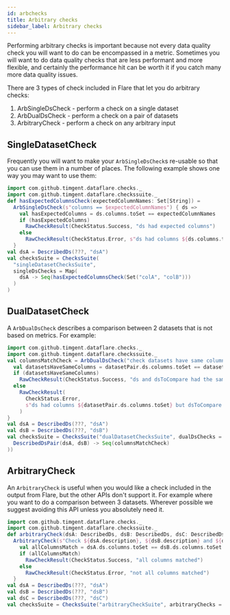 ```yaml
---
id: arbchecks
title: Arbitrary checks
sidebar_label: Arbitrary checks
---
```

Performing arbitrary checks is important because not every data quality check you will want to do can be encompassed
in a metric. Sometimes you will want to do data quality checks that are less performant and more flexible, and
certainly the performance hit can be worth it if you catch many more data quality issues.

There are 3 types of check included in Flare that let you do arbitrary checks:

1) ArbSingleDsCheck - perform a check on a single dataset
2) ArbDualDsCheck - perform a check on a pair of datasets
3) ArbitraryCheck - perform a check on any arbitrary input

## SingleDatasetCheck
Frequently you will want to make your `ArbSingleDsCheck`s re-usable so that you can use them in a number of places.
The following example shows one way you may want to use them:
```scala mdoc:compile-only
import com.github.timgent.dataflare.checks._
import com.github.timgent.dataflare.checkssuite._
def hasExpectedColumnsCheck(expectedColumnNames: Set[String]) =
  ArbSingleDsCheck(s"columns == $expectedColumnNames") { ds =>
    val hasExpectedColumns = ds.columns.toSet == expectedColumnNames
    if (hasExpectedColumns)
      RawCheckResult(CheckStatus.Success, "ds had expected columns")
    else
      RawCheckResult(CheckStatus.Error, s"ds had columns ${ds.columns.toSet} instead of expected columns")
  }
val dsA = DescribedDs(???, "dsA")
val checksSuite = ChecksSuite(
  "singleDatasetChecksSuite",
  singleDsChecks = Map(
    dsA -> Seq(hasExpectedColumnsCheck(Set("colA", "colB")))
  )
)
```

## DualDatasetCheck
A `ArbDualDsCheck` describes a comparison between 2 datasets that is not based on metrics. For example:
```scala mdoc:compile-only
import com.github.timgent.dataflare.checks._
import com.github.timgent.dataflare.checkssuite._
val columnsMatchCheck = ArbDualDsCheck("check datasets have same columns") { datasetPair =>
  val datasetsHaveSameColumns = datasetPair.ds.columns.toSet == datasetPair.dsToCompare.columns.toSet
  if (datasetsHaveSameColumns)
    RawCheckResult(CheckStatus.Success, "ds and dsToCompare had the same columns")
  else
    RawCheckResult(
      CheckStatus.Error,
      s"ds had columns ${datasetPair.ds.columns.toSet} but dsToCompare had columns ${datasetPair.dsToCompare.columns.toSet}"
    )
}
val dsA = DescribedDs(???, "dsA")
val dsB = DescribedDs(???, "dsB")
val checksSuite = ChecksSuite("dualDatasetChecksSuite", dualDsChecks = Map(
  DescribedDsPair(dsA, dsB) -> Seq(columnsMatchCheck)
))
```

## ArbitraryCheck
An `ArbitraryCheck` is useful when you would like a check included in the output from Flare, but the other APIs don't
support it. For example where you want to do a comparison between 3 datasets. Wherever possible we suggest avoiding
this API unless you absolutely need it.
```scala mdoc:compile-only
import com.github.timgent.dataflare.checks._
import com.github.timgent.dataflare.checkssuite._
def arbitraryCheck(dsA: DescribedDs, dsB: DescribedDs, dsC: DescribedDs) =
  ArbitraryCheck(s"Check ${dsA.description}, ${dsB.description} and ${dsC.description} all have the same columns") {
    val allColumnsMatch = dsA.ds.columns.toSet == dsB.ds.columns.toSet && dsA.ds.columns.toSet == dsC.ds.columns.toSet
    if (allColumnsMatch)
      RawCheckResult(CheckStatus.Success, "all columns matched")
    else
      RawCheckResult(CheckStatus.Error, "not all columns matched")
  }
val dsA = DescribedDs(???, "dsA")
val dsB = DescribedDs(???, "dsB")
val dsC = DescribedDs(???, "dsC")
val checksSuite = ChecksSuite("arbitraryCheckSuite", arbitraryChecks = Seq(arbitraryCheck(dsA, dsB, dsC)))
```